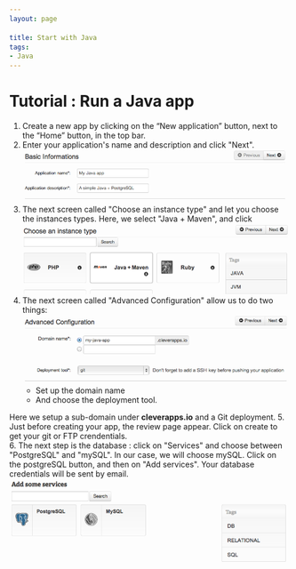```yaml
---
layout: page

title: Start with Java
tags:
- Java
---
```


# Tutorial : Run a Java app

1. Create a new app by clicking on the “New application” button, next to the “Home” button, in the top bar. 
2. Enter your application's name and description and click "Next".<img class="thumbnail img_doc" src="/img/appjavaname.png">
3. The next screen called "Choose an instance type" and let you choose the instances types. Here, we select "Java + Maven", and click  <img class="thumbnail img_doc" src="/img/java.png">
4. The next screen called "Advanced Configuration" allow us to do two things:<img class="thumbnail img_doc" src="/img/advancedconfjava.png">
	* Set up the domain name
	* And choose the deployment tool. 
	
Here we setup a sub-domain under **cleverapps.io** and a Git deployment.
5. Just before creating your app, the review page appear. Click on create to get your git or FTP crendentials.  
6. The next step is the database : click on "Services" and choose between "PostgreSQL" and "mySQL". In our case, we will choose mySQL. Click on the postgreSQL button, and then on "Add services". Your database credentials will be sent by email.<img class="thumbnail img_doc" src="/img/postgre.png">


